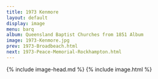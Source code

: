 ```yaml
---
title: 1973 Kenmore
layout: default
display: image
menu: barq
album: Queensland Baptist Churches from 1851 Album
image: 1973-Kenmore.jpg
prev: 1973-Broadbeach.html
next: 1973-Peace-Memorial-Rockhampton.html
---
```

{% include image-head.md %}
{% include image.html %}